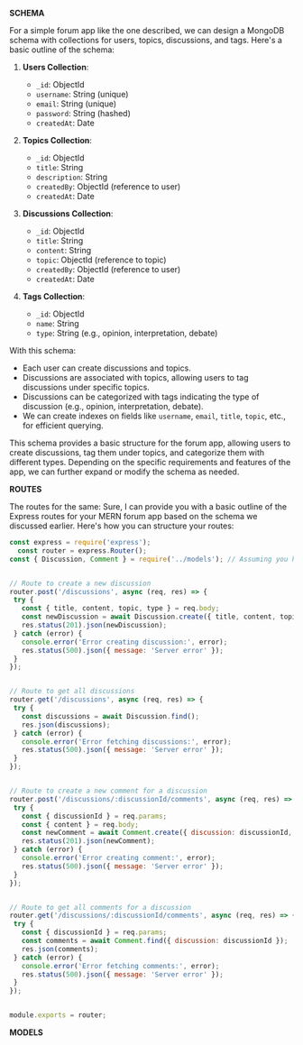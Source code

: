 **SCHEMA**

For a simple forum app like the one described, we can design a MongoDB schema with collections for users, topics, discussions, and tags. Here's a basic outline of the schema:

1. **Users Collection**:
   - `_id`: ObjectId
   - `username`: String (unique)
   - `email`: String (unique)
   - `password`: String (hashed)
   - `createdAt`: Date

2. **Topics Collection**:
   - `_id`: ObjectId
   - `title`: String
   - `description`: String
   - `createdBy`: ObjectId (reference to user)
   - `createdAt`: Date

3. **Discussions Collection**:
   - `_id`: ObjectId
   - `title`: String
   - `content`: String
   - `topic`: ObjectId (reference to topic)
   - `createdBy`: ObjectId (reference to user)
   - `createdAt`: Date

4. **Tags Collection**:
   - `_id`: ObjectId
   - `name`: String
   - `type`: String (e.g., opinion, interpretation, debate)

With this schema:

- Each user can create discussions and topics.
- Discussions are associated with topics, allowing users to tag discussions under specific topics.
- Discussions can be categorized with tags indicating the type of discussion (e.g., opinion, interpretation, debate).
- We can create indexes on fields like `username`, `email`, `title`, `topic`, etc., for efficient querying.

This schema provides a basic structure for the forum app, allowing users to create discussions, tag them under topics, and categorize them with different types. Depending on the specific requirements and features of the app, we can further expand or modify the schema as needed.

**ROUTES**

The routes for the same:
Sure, I can provide you with a basic outline of the Express routes for your MERN forum app based on the schema we discussed earlier. Here's how you can structure your routes:

```javascript
const express = require('express');
  const router = express.Router();
const { Discussion, Comment } = require('../models'); // Assuming you have models for Discussion and Comment


// Route to create a new discussion
router.post('/discussions', async (req, res) => {
 try {
   const { title, content, topic, type } = req.body;
   const newDiscussion = await Discussion.create({ title, content, topic, type });
   res.status(201).json(newDiscussion);
 } catch (error) {
   console.error('Error creating discussion:', error);
   res.status(500).json({ message: 'Server error' });
 }
});


// Route to get all discussions
router.get('/discussions', async (req, res) => {
 try {
   const discussions = await Discussion.find();
   res.json(discussions);
 } catch (error) {
   console.error('Error fetching discussions:', error);
   res.status(500).json({ message: 'Server error' });
 }
});


// Route to create a new comment for a discussion
router.post('/discussions/:discussionId/comments', async (req, res) => {
 try {
   const { discussionId } = req.params;
   const { content } = req.body;
   const newComment = await Comment.create({ discussion: discussionId, content });
   res.status(201).json(newComment);
 } catch (error) {
   console.error('Error creating comment:', error);
   res.status(500).json({ message: 'Server error' });
 }
});


// Route to get all comments for a discussion
router.get('/discussions/:discussionId/comments', async (req, res) => {
 try {
   const { discussionId } = req.params;
   const comments = await Comment.find({ discussion: discussionId });
   res.json(comments);
 } catch (error) {
   console.error('Error fetching comments:', error);
   res.status(500).json({ message: 'Server error' });
 }
});


module.exports = router;
```

**MODELS**
